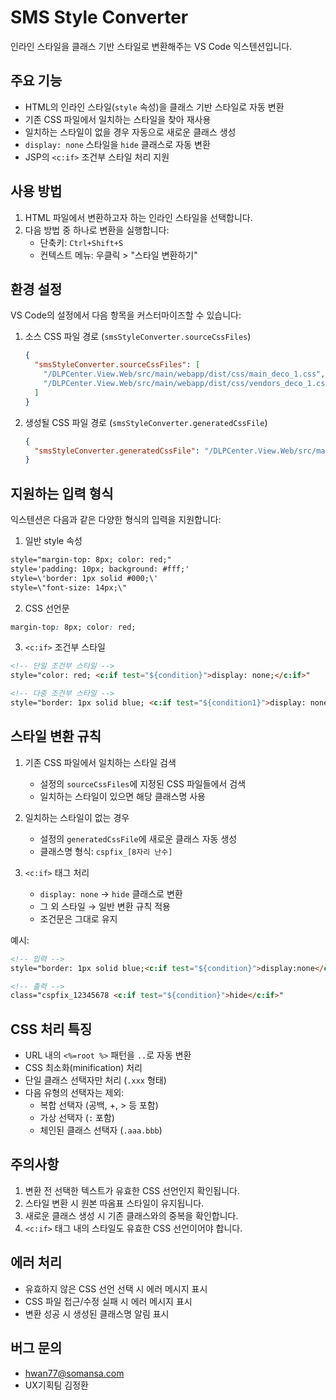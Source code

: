# SMS Style Converter

인라인 스타일을 클래스 기반 스타일로 변환해주는 VS Code 익스텐션입니다.

## 주요 기능

- HTML의 인라인 스타일(`style` 속성)을 클래스 기반 스타일로 자동 변환
- 기존 CSS 파일에서 일치하는 스타일을 찾아 재사용
- 일치하는 스타일이 없을 경우 자동으로 새로운 클래스 생성
- `display: none` 스타일을 `hide` 클래스로 자동 변환
- JSP의 `<c:if>` 조건부 스타일 처리 지원

## 사용 방법

1. HTML 파일에서 변환하고자 하는 인라인 스타일을 선택합니다.
2. 다음 방법 중 하나로 변환을 실행합니다:
   - 단축키: `Ctrl+Shift+S`
   - 컨텍스트 메뉴: 우클릭 > "스타일 변환하기"

## 환경 설정

VS Code의 설정에서 다음 항목을 커스터마이즈할 수 있습니다:

1. 소스 CSS 파일 경로 (`smsStyleConverter.sourceCssFiles`)
   ```json
   {
     "smsStyleConverter.sourceCssFiles": [
       "/DLPCenter.View.Web/src/main/webapp/dist/css/main_deco_1.css",
       "/DLPCenter.View.Web/src/main/webapp/dist/css/vendors_deco_1.css"
     ]
   }
   ```

2. 생성될 CSS 파일 경로 (`smsStyleConverter.generatedCssFile`)
   ```json
   {
     "smsStyleConverter.generatedCssFile": "/DLPCenter.View.Web/src/main/webapp/css2/cspfix.css"
   }
   ```

## 지원하는 입력 형식

익스텐션은 다음과 같은 다양한 형식의 입력을 지원합니다:

1. 일반 style 속성
```html
style="margin-top: 8px; color: red;"
style='padding: 10px; background: #fff;'
style=\'border: 1px solid #000;\'
style=\"font-size: 14px;\"
```

2. CSS 선언문
```css
margin-top: 8px; color: red;
```

3. `<c:if>` 조건부 스타일
```html
<!-- 단일 조건부 스타일 -->
style="color: red; <c:if test="${condition}">display: none;</c:if>"

<!-- 다중 조건부 스타일 -->
style="border: 1px solid blue; <c:if test="${condition1}">display: none;</c:if><c:if test="${condition2}">display: inline-block;</c:if>"
```

## 스타일 변환 규칙

1. 기존 CSS 파일에서 일치하는 스타일 검색
   - 설정의 `sourceCssFiles`에 지정된 CSS 파일들에서 검색
   - 일치하는 스타일이 있으면 해당 클래스명 사용

2. 일치하는 스타일이 없는 경우
   - 설정의 `generatedCssFile`에 새로운 클래스 자동 생성
   - 클래스명 형식: `cspfix_[8자리 난수]`

3. `<c:if>` 태그 처리
   - `display: none` → `hide` 클래스로 변환
   - 그 외 스타일 → 일반 변환 규칙 적용
   - 조건문은 그대로 유지

예시:
```html
<!-- 입력 -->
style="border: 1px solid blue;<c:if test="${condition}">display:none</c:if>"

<!-- 출력 -->
class="cspfix_12345678 <c:if test="${condition}">hide</c:if>"
```

## CSS 처리 특징

- URL 내의 `<%=root %>` 패턴을 `..`로 자동 변환
- CSS 최소화(minification) 처리
- 단일 클래스 선택자만 처리 (`.xxx` 형태)
- 다음 유형의 선택자는 제외:
  - 복합 선택자 (공백, +, > 등 포함)
  - 가상 선택자 (`:` 포함)
  - 체인된 클래스 선택자 (`.aaa.bbb`)

## 주의사항

1. 변환 전 선택한 텍스트가 유효한 CSS 선언인지 확인됩니다.
2. 스타일 변환 시 원본 따옴표 스타일이 유지됩니다.
3. 새로운 클래스 생성 시 기존 클래스와의 중복을 확인합니다.
4. `<c:if>` 태그 내의 스타일도 유효한 CSS 선언이어야 합니다.

## 에러 처리

- 유효하지 않은 CSS 선언 선택 시 에러 메시지 표시
- CSS 파일 접근/수정 실패 시 에러 메시지 표시
- 변환 성공 시 생성된 클래스명 알림 표시


## 버그 문의

- hwan77@somansa.com
- UX기획팀 김정환